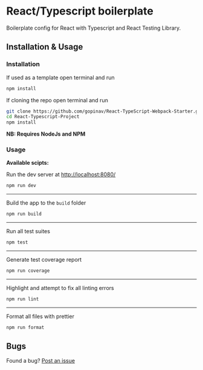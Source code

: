 # React/Typescript boilerplate

Boilerplate config for React with Typescript and React Testing Library.

## Installation & Usage

### Installation

If used as a template open terminal and run

```sh
npm install
```

If cloning the repo open terminal and run

```sh
git clone https://github.com/gopinav/React-TypeScript-Webpack-Starter.git React-Typescript-Project
cd React-Typescript-Project
npm install
```

**NB: Requires NodeJs and NPM**

### Usage

**Available scipts:**

Run the dev server at [http://localhost:8080/](http://localhost:8080/)

```sh
npm run dev
```

---

Build the app to the `build` folder

```sh
npm run build
```

---

Run all test suites

```sh
npm test
```

---

Generate test coverage report

```sh
npm run coverage
```

---

Highlight and attempt to fix all linting errors

```sh
npm run lint
```

---

Format all files with prettier

```sh
npm run format
```

## Bugs

Found a bug? [Post an issue](https://github.com/Velocima/React-Typescript-Template/issues)

